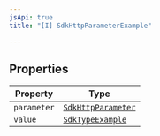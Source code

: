 ```yaml
---
jsApi: true
title: "[I] SdkHttpParameterExample"

---
```

## Properties

| Property | Type |
| ------ | ------ |
| `parameter` | [`SdkHttpParameter`](../type-aliases/SdkHttpParameter.md) |
| `value` | [`SdkTypeExample`](../type-aliases/SdkTypeExample.md) |
